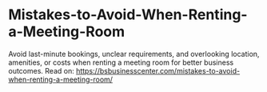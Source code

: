 # Mistakes-to-Avoid-When-Renting-a-Meeting-Room
 Avoid last-minute bookings, unclear requirements, and overlooking location, amenities, or costs when renting a meeting room for better business outcomes.  Read on: https://bsbusinesscenter.com/mistakes-to-avoid-when-renting-a-meeting-room/
